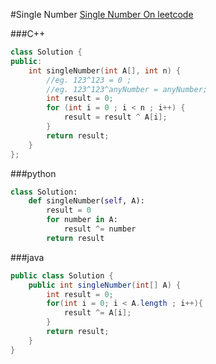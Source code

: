 #Single Number
[Single Number On leetcode](https://oj.leetcode.com/problems/single-number/)

###C++

```cpp
class Solution {
public:
    int singleNumber(int A[], int n) {
    	//eg. 123^123 = 0 ;
    	//eg. 123^123^anyNumber = anyNumber; 
        int result = 0;
        for (int i = 0 ; i < n ; i++) {
            result = result ^ A[i];
        }
        return result;
    }
};
```

###python

```python
class Solution:
    def singleNumber(self, A):
    	result = 0
    	for number in A:
    		result ^= number
    	return result
```

###java

```java
public class Solution {
	public int singleNumber(int[] A) {
		int result = 0;
		for(int i = 0; i < A.length ; i++){
			result ^= A[i];
		}
		return result;
	}
}
```

